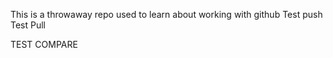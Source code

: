 This is a throwaway repo used to learn about working with github
Test push
Test Pull


TEST COMPARE
